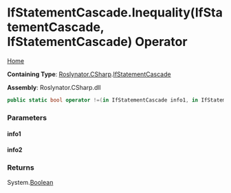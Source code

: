 # IfStatementCascade\.Inequality\(IfStatementCascade, IfStatementCascade\) Operator

[Home](../../../../README.md)

**Containing Type**: [Roslynator.CSharp](../../README.md)\.[IfStatementCascade](../README.md)

**Assembly**: Roslynator\.CSharp\.dll

```csharp
public static bool operator !=(in IfStatementCascade info1, in IfStatementCascade info2)
```

### Parameters

#### info1

#### info2

### Returns

System\.[Boolean](https://docs.microsoft.com/en-us/dotnet/api/system.boolean)

